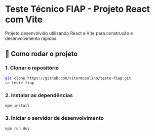 # Teste Técnico FIAP - Projeto React com Vite

Projeto desenvolvido utilizando React e Vite para construção e desenvolvimento rápidos.

## 🚀 Como rodar o projeto

### 1. Clonar o repositório

```bash
git clone https://github.com/vitormusolino/teste-fiap.git
cd teste-fiap
```
### 2. Instalar as dependências
```bash
npm install
```
### 3. Iniciar o servidor de desenvolvimento
```bash
npm run dev
```

